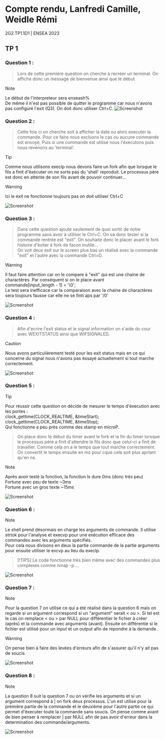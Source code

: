 # Compte rendu, Lanfredi Camille, Weidle Rémi
2G2.TP1.1D1 | ENSEA 2023

## TP 1
### Question 1 : 

> Lors de cette première question on cherche à recréer un terminal. On affiche donc un message de bienvenue ainsi que le début  

>[!NOTE]
>Le début de l'interpreteur sera enseash%   
>De même il n'est pas possible de quitter le programme car nous n'avons pas configuré l'exit (Q3). On doit donc utiliser Ctrl+C.
![Screenshot](../capture/Q1.png)

### Question 2 : 

> Cette fois ci on cherche soit à afficher la date ou alors executer la commande. Pour ce faire nous excluons le cas ou aucune commande est envoyé,     Puis si une commande est utilisé nous l'éxécutons puis nous revenons au 'terminal'. 

>[!TIP]
>Comme nous utilisons execlp nous devons faire un fork afin que lorsque le fils a finit d'éxécuter on ne sorte pas du 'shell' reproduit. Le processus père est donc en attente de son fils avant de pouvoir continuer...  

>[!WARNING]
>Ici le exit ne fonctionne toujours pas on doit utiliser Ctrl+C  

![Screenshot](../capture/Q2.png)

### Question 3 : 

> Dans cette question ajoute seulement de quoi sortir de notre programme sans avoir à utiliser le Ctrl+C. On va donc tester si la commande rentrée est "exit". On souhaite donc le placer avant le fork histoire d'éviter à fork de facon inutile...  
>On voit deux exit sur le screen plus bas un réalisé avec la commande "exit" et l'autre avec la commande Ctrl+D.  

>[!WARNING]
>Il faut faire attention car on le compare à "exit" qui est une chaine de charactères. Par conséquent si on le place avant   
>commande[input_length - 1] = '\0';   
>Le test sera inefficace car la comparaison avec la chaine de charactères sera toujours fausse car elle ne se finti aps par '/0'  

![Screenshot](../capture/Q3.png)

### Question 4 : 

> Afin d'ecrire l'exit status et le signal information on s'aide du cour avec WEXITSTATUS ainsi que WIFSIGNALED. 

>[!CAUTION]
>Nous avons particulièrement testé pour les exit status mais en ce qui concerne du signal nous n'avons pas éssayé actuellement si tout marche correctement.  

![Screenshot](../capture/Q4.png)

### Question 5 : 

>[!TIP]
> Pour réussir cette question on décide de mesurer le temps d'éxecution avec les portes :    
> clock_gettime(CLOCK_REALTIME, &timeStart);  
> clock_gettime(CLOCK_REALTIME, &timeStop);  
> Qui fonctionne a peu près comme des stamp en microP.   

> On place donc le début du timer avant le fork et la fin du timer lorsque le processus père a finit d'attendre le fils donc que celui-ci a finit de travailler. Comme cela on a le temps que tout marche correctement. On convertit le temps ensuite en ms pour cque cela soit plus aprlant qu'en ns. 

>[!NOTE]
>Après avoir testé la fonction, la fonction ls dure 0ms (donc très peu)  
>Fortune avec peu de texte ~3ms  
>Fortune avec un gros texte ~15ms  

![Screenshot](../capture/Q5.png)

### Question 6 : 
>[!NOTE]
>Le shell prend désormais en charge les arguments de commande. Il utilise strtok pour l'analyse et execvp pour une exécution efficace des commandes avec les arguments spécifiés.  
>Pour cela nous divisons en deux la partie commande de la partie arguments pour ensuite utiliser le excvp au lieu du execlp.

>[!TIPS]
>Le code fonctionne trés bien même avec des commandes plus complexes comme nmap -p ...

![Screenshot](../capture/Q6.png)

### Question 7 :
>[!NOTE]
>Pour la question 7 on utilise ce qui a été réalisé dans la question 6 mais on regarde si un argument correspond si un "argument" serait < ou >. Si tel est le cas on remplace < ou > par NULL pour différentier le fichier à créer (après) et la commande avec arguments (avant). Ensuite on différentie si le fichier est utilisé pour un input et un output afin de répondre à la demande. 

>[!WARNING]
>On pense bien à faire des levées d'erreurs afin de s'assurer qu'il n'y ait pas de soucis. 

![Screenshot](../capture/Q7.png)

### Question 8 : 
>[!NOTE]
>La question 8 suit la question 7 ou on vérifie les arguments et si un argument correspond à | on fork deux processus. L'un est utilise pour la première partie de la commande et le deuxième pour l'autre partie ce qui permet d'éxecuter toute la commande sans soucis. 
>On pense comme avant de bien penser à remplacer | par NULL afin de pas avoir d'erreur dans la determination des commande/arguments.  

![Screenshot](../capture/Q8.png)
